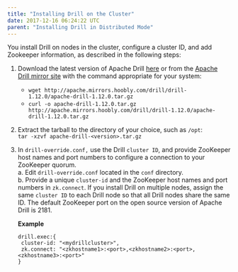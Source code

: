 ```yaml
---
title: "Installing Drill on the Cluster"
date: 2017-12-16 06:24:22 UTC
parent: "Installing Drill in Distributed Mode"
---
```

You install Drill on nodes in the cluster, configure a cluster ID, and add Zookeeper information, as described in the following steps:

  1. Download the latest version of Apache Drill [here](http://apache.mirrors.hoobly.com/drill/drill-1.12.0/apache-drill-1.12.0.tar.gz) or from the [Apache Drill mirror site](http://www.apache.org/dyn/closer.cgi/drill/drill-1.12.0/apache-drill-1.12.0.tar.gz) with the command appropriate for your system:  
       * `wget http://apache.mirrors.hoobly.com/drill/drill-1.12.0/apache-drill-1.12.0.tar.gz`  
       * `curl -o apache-drill-1.12.0.tar.gz http://apache.mirrors.hoobly.com/drill/drill-1.12.0/apache-drill-1.12.0.tar.gz`  
  2. Extract the tarball to the directory of your choice, such as `/opt`:  
  `tar -xzvf apache-drill-<version>.tar.gz`
  3. In `drill-override.conf,` use the Drill `cluster ID`, and provide ZooKeeper host names and port numbers to configure a connection to your ZooKeeper quorum.  
         a. Edit `drill-override.conf` located in the `conf` directory.  
         b. Provide a unique `cluster-id` and the ZooKeeper host names and port numbers in `zk.connect`. If you install Drill on multiple nodes, assign the same `cluster ID` to each Drill node so that all Drill nodes share the same ID. The default ZooKeeper port on the open source version of Apache Drill is 2181.

       **Example**
       
         drill.exec:{
          cluster-id: "<mydrillcluster>",
          zk.connect: "<zkhostname1>:<port>,<zkhostname2>:<port>,<zkhostname3>:<port>"
         }

